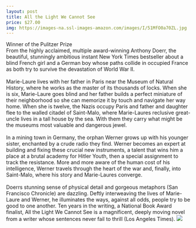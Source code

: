 ```yaml
--- 
layout: post 
title: All the Light We Cannot See
price: $27.00
img: https://images-na.ssl-images-amazon.com/images/I/51MfO0a70ZL.jpg
--- 
```

Winner of the Pulitzer Prize<br>From the highly acclaimed, multiple award-winning Anthony Doerr, the beautiful, stunningly ambitious instant New York Times bestseller about a blind French girl and a German boy whose paths collide in occupied France as both try to survive the devastation of World War II.<br><br>Marie-Laure lives with her father in Paris near the Museum of Natural History, where he works as the master of its thousands of locks. When she is six, Marie-Laure goes blind and her father builds a perfect miniature of their neighborhood so she can memorize it by touch and navigate her way home. When she is twelve, the Nazis occupy Paris and father and daughter flee to the walled citadel of Saint-Malo, where Marie-Laures reclusive great-uncle lives in a tall house by the sea. With them they carry what might be the museums most valuable and dangerous jewel.<br><br>In a mining town in Germany, the orphan Werner grows up with his younger sister, enchanted by a crude radio they find. Werner becomes an expert at building and fixing these crucial new instruments, a talent that wins him a place at a brutal academy for Hitler Youth, then a special assignment to track the resistance. More and more aware of the human cost of his intelligence, Werner travels through the heart of the war and, finally, into Saint-Malo, where his story and Marie-Laures converge.<br><br>Doerrs stunning sense of physical detail and gorgeous metaphors (San Francisco Chronicle) are dazzling. Deftly interweaving the lives of Marie-Laure and Werner, he illuminates the ways, against all odds, people try to be good to one another. Ten years in the writing, a National Book Award finalist, All the Light We Cannot See is a magnificent, deeply moving novel from a writer whose sentences never fail to thrill (Los Angeles Times).
<a href="https://www.amazon.com/All-Light-We-Cannot-See/dp/1476746583%3FSubscriptionId%3DAKIAJMENML4FLKMV2CIQ%26tag%3Dpskiba1234-20%26linkCode%3Dxm2%26camp%3D2025%26creative%3D165953%26creativeASIN%3D1476746583"><img src="https://images-na.ssl-images-amazon.com/images/G/01/associates/remote-buy-box/buy1.gif"></a>